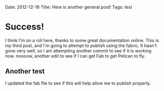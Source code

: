 Date: 2012-12-16
Title: Here is another general post!
Tags: test

# Success!

I think I'm on a roll here, thanks to some great documentation online. This is my third post, and I'm going to attempt to publish using the fabric. It hasn't gone very well, so I am attempting another commit to see if it is working now. noooow, another edit to see if I can get Fab to get Pelican to fly.

## Another test
I updated the fab file to see if this will help allow me to publish properly.